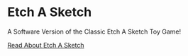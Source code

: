# Etch A Sketch
A Software Version of the Classic Etch A Sketch Toy Game!

[Read About Etch A Sketch](https://en.wikipedia.org/wiki/Etch_A_Sketch)
